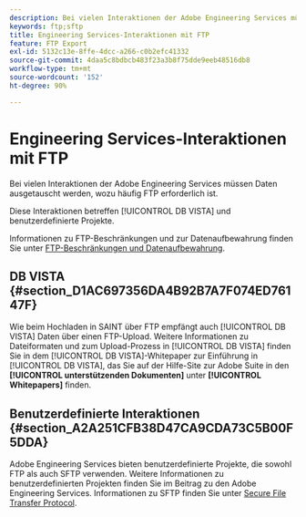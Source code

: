 ```yaml
---
description: Bei vielen Interaktionen der Adobe Engineering Services müssen Daten ausgetauscht werden, wozu häufig FTP erforderlich ist.
keywords: ftp;sftp
title: Engineering Services-Interaktionen mit FTP
feature: FTP Export
exl-id: 5132c13e-8ffe-4dcc-a266-c0b2efc41332
source-git-commit: 4daa5c8bdbcb483f23a3b8f75dde9eeb48516db8
workflow-type: tm+mt
source-wordcount: '152'
ht-degree: 90%

---
```


# Engineering Services-Interaktionen mit FTP

Bei vielen Interaktionen der Adobe Engineering Services müssen Daten ausgetauscht werden, wozu häufig FTP erforderlich ist.

Diese Interaktionen betreffen [!UICONTROL DB VISTA] und benutzerdefinierte Projekte.

Informationen zu FTP-Beschränkungen und zur Datenaufbewahrung finden Sie unter [FTP-Beschränkungen und Datenaufbewahrung](/help/export/ftp-and-sftp/ftp-limits.md).

## DB VISTA {#section_D1AC697356DA4B92B7A7F074ED76147F}

Wie beim Hochladen in SAINT über FTP empfängt auch [!UICONTROL DB VISTA] Daten über einen FTP-Upload. Weitere Informationen zu Dateiformaten und zum Upload-Prozess in [!UICONTROL DB VISTA] finden Sie in dem [!UICONTROL DB VISTA]-Whitepaper zur Einführung in [!UICONTROL DB VISTA], das Sie auf der Hilfe-Site zur Adobe Suite in den **[!UICONTROL unterstützenden Dokumenten]** unter **[!UICONTROL Whitepapers]** finden.

## Benutzerdefinierte Interaktionen {#section_A2A251CFB38D47CA9CDA73C5B00F5DDA}

Adobe Engineering Services bieten benutzerdefinierte Projekte, die sowohl FTP als auch SFTP verwenden. Weitere Informationen zu benutzerdefinierten Projekten finden Sie im Beitrag zu den Adobe Engineering Services. Informationen zu SFTP finden Sie unter [Secure File Transfer Protocol](/help/export/ftp-and-sftp/c-sftp/ftp-sftp.md).
